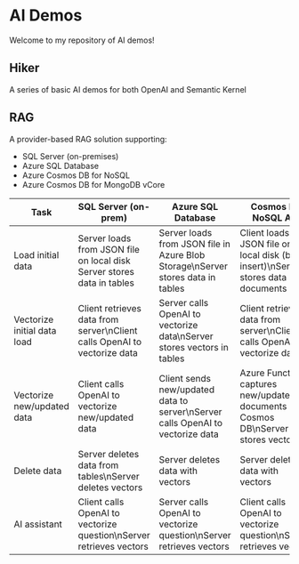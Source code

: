 # AI Demos

Welcome to my repository of AI demos!

## Hiker

A series of basic AI demos for both OpenAI and Semantic Kernel

## RAG

A provider-based RAG solution supporting:
- SQL Server (on-premises)
- Azure SQL Database
- Azure Cosmos DB for NoSQL
- Azure Cosmos DB for MongoDB vCore

| Task                          | SQL Server (on-prem)                                                 | Azure SQL Database                                                       | Cosmos DB NoSQL API                                                      | Cosmos DB MongoDB vCore                                                  |
|--------------------------------|----------------------------------------------------------------------|--------------------------------------------------------------------------|--------------------------------------------------------------------------|---------------------------------------------------------------------------|
| Load initial data              | Server loads from JSON file on local disk<br>Server stores data in tables | Server loads from JSON file in Azure Blob Storage\nServer stores data in tables | Client loads from JSON file on local disk (bulk insert)\nServer stores data in documents | Client loads from JSON file on local disk (bulk insert)\nServer stores data in documents |
| Vectorize initial data load    | Client retrieves data from server\nClient calls OpenAI to vectorize data | Server calls OpenAI to vectorize data\nServer stores vectors in tables    | Client retrieves data from server\nClient calls OpenAI to vectorize data | Client retrieves data from server\nClient calls OpenAI to vectorize data |
| Vectorize new/updated data     | Client calls OpenAI to vectorize new/updated data                     | Client sends new/updated data to server\nServer calls OpenAI to vectorize data | Azure Function captures new/updated documents in Cosmos DB\nServer stores vectors | Client calls OpenAI to vectorize new/updated data                         |
| Delete data                    | Server deletes data from tables\nServer deletes vectors              | Server deletes data with vectors                                         | Server deletes data with vectors                                         | Server deletes data with vectors                                          |
| AI assistant                   | Client calls OpenAI to vectorize question\nServer retrieves vectors  | Server calls OpenAI to vectorize question\nServer retrieves vectors       | Client calls OpenAI to vectorize question\nServer retrieves vectors      | Client calls OpenAI to vectorize question\nServer retrieves vectors      |
